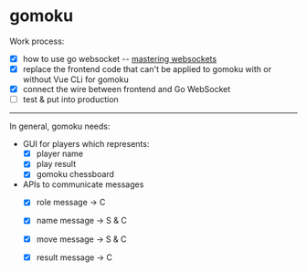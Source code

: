 # gomoku

Work process:

* [x] how to use go websocket -- [mastering websockets](https://programmingpercy.tech/blog/mastering-websockets-with-go/)
* [x] replace the frontend code that can't be applied to gomoku with or without Vue CLi for gomoku
* [x] connect the wire between frontend and Go WebSocket
* [ ] test & put into production

---

In general, gomoku needs:
* GUI for players which represents:
    * [x] player name
    * [x] play result
    * [x] gomoku chessboard
* APIs to communicate messages
    * [x] role message -> C
    * [x] name message -> S & C
    * [x] move message -> S & C
    * [x] result message -> C

